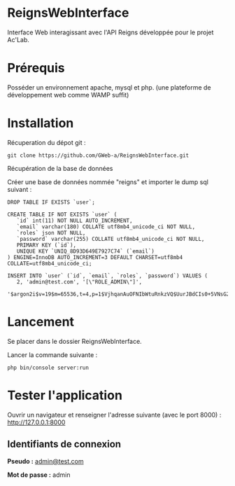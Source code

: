 # ReignsWebInterface
Interface Web interagissant avec l'API Reigns développée pour le projet Ac'Lab.

# Prérequis
Posséder un environnement apache, mysql et php. (une plateforme de développement web comme WAMP suffit)

# Installation
Récuperation du dépot git :
    
    git clone https://github.com/GWeb-a/ReignsWebInterface.git

Récupération de la base de données

Créer une base de données nommée "reigns" et importer le dump sql suivant :
    
    DROP TABLE IF EXISTS `user`;
    
    CREATE TABLE IF NOT EXISTS `user` (
       `id` int(11) NOT NULL AUTO_INCREMENT,
       `email` varchar(180) COLLATE utf8mb4_unicode_ci NOT NULL,
       `roles` json NOT NULL,
       `password` varchar(255) COLLATE utf8mb4_unicode_ci NOT NULL,
       PRIMARY KEY (`id`),
       UNIQUE KEY `UNIQ_8D93D649E7927C74` (`email`)
    ) ENGINE=InnoDB AUTO_INCREMENT=3 DEFAULT CHARSET=utf8mb4 COLLATE=utf8mb4_unicode_ci;

    INSERT INTO `user` (`id`, `email`, `roles`, `password`) VALUES (
       2, 'admin@test.com', '[\"ROLE_ADMIN\"]',
       '$argon2i$v=19$m=65536,t=4,p=1$VjhqanAuOFNIbWtuRnkzVQ$UurJBdCIs0+5VNsG2eBND8hUUU6JKvaCph1Ashs70Is');

# Lancement
Se placer dans le dossier ReignsWebInterface.

Lancer la commande suivante :

    php bin/console server:run

# Tester l'application
Ouvrir un navigateur et renseigner l'adresse suivante (avec le port 8000) :
http://127.0.0.1:8000

## Identifiants de connexion

**Pseudo :** admin@test.com

**Mot de passe :** admin
